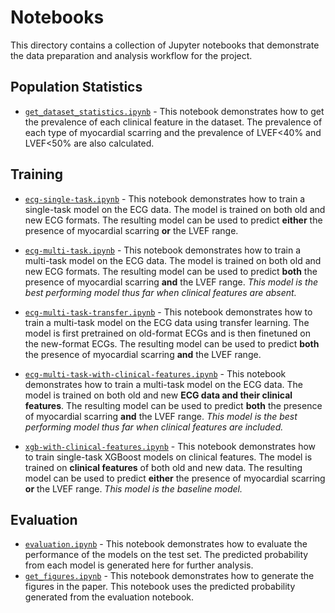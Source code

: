 # Notebooks


This directory contains a collection of Jupyter notebooks that demonstrate the data preparation and analysis workflow for the project.

## Population Statistics

- [`get_dataset_statistics.ipynb`](get_dataset_statistics.ipynb) - This notebook demonstrates how to get the prevalence of each clinical feature in the dataset. The prevalence of each type of myocardial scarring and the prevalence of LVEF<40% and LVEF<50% are also calculated.

## Training


- [`ecg-single-task.ipynb`](ecg-single-task.ipynb) - This notebook demonstrates how to train a single-task model on the ECG data. The model is trained on both old and new ECG formats. The resulting model can be used to predict **either** the presence of myocardial scarring **or** the LVEF range. 

- [`ecg-multi-task.ipynb`](ecg-multi-task.ipynb) - This notebook demonstrates how to train a multi-task model on the ECG data. The model is trained on both old and new ECG formats. The resulting model can be used to predict **both** the presence of myocardial scarring **and** the LVEF range. *This model is the best performing model thus far when clinical features are absent.*

- [`ecg-multi-task-transfer.ipynb`](ecg-multi-task-transfer.ipynb) - This notebook demonstrates how to train a multi-task model on the ECG data using transfer learning. The model is first pretrained on old-format ECGs and is then finetuned on the new-format ECGs. The resulting model can be used to predict **both** the presence of myocardial scarring **and** the LVEF range.

- [`ecg-multi-task-with-clinical-features.ipynb`](ecg-multi-task-with-clinical-features.ipynb) - This notebook demonstrates how to train a multi-task model on the ECG data. The model is trained on both old and new **ECG data and their clinical features**. The resulting model can be used to predict **both** the presence of myocardial scarring **and** the LVEF range. *This model is the best performing model thus far when clinical features are included.*
- [`xgb-with-clinical-features.ipynb`](xgb-with-clinical-features.ipynb) - This notebook demonstrates how to train single-task XGBoost models on clinical features. The model is trained on **clinical features** of both old and new data. The resulting model can be used to predict **either** the presence of myocardial scarring **or** the LVEF range. *This model is the baseline model.*

## **Evaluation**

- [`evaluation.ipynb`](evaluation.ipynb) - This notebook demonstrates how to evaluate the performance of the models on the test set. The predicted probability from each model is generated here for further analysis.
- [`get_figures.ipynb`](get_figures.ipynb) - This notebook demonstrates how to generate the figures in the paper. This notebook uses the predicted probability generated from the evaluation notebook.
